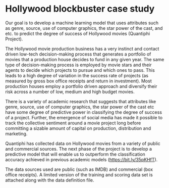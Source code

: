 # Hollywood blockbuster case study
Our goal is to develop a machine learning model that uses attributes such as genre, source, use of computer graphics, the star power of the cast, and etc. to predict  the degree of success of Hollywood movies (Quantiphi Project).

The Hollywood movie production business has a very instinct and contact driven low-tech decision-making process that generates a portfolio of movies that a production house decides to fund in any given year. The same type of decision-making process is employed by movie stars and their agents to decide which projects to pursue and which ones to pass. This leads to a high degree of variation in the success rate of projects (as measured by gross box office receipts and return in investment). Most production houses employ a portfolio driven approach and diversify their risk across a number of low, medium and high budget movies.

There is a variety of academic research that suggests that attributes like genre, source, use of computer graphics, the star power of the cast etc have some degree of predictive power in classifying the degree of success of a project. Further, the emergence of social media has made it possible to track the collective sentiment around a movie project long before committing a sizable amount of capital on production, distribution and marketing.

Quantiphi has collected data on Hollywood movies from a variety of public and commercial sources. The next phase of the project is to develop a predictive model that will enable us to outperform the classification accuracy achieved in previous academic models (https://bit.ly/35pKHfT). 

The data sources used are public (such as IMDB) and commercial (box office receipts). A limited version of the training and scoring data set is attached along with the data definition file.
